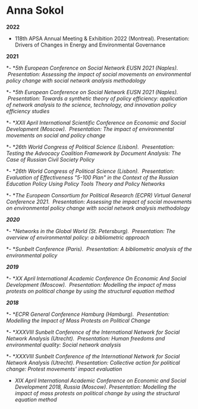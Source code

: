 # Anna Sokol

**2022**

- 118th APSA Annual Meeting & Exhibition 2022 (Montreal). Presentation: Drivers of Changes in Energy and Environmental Governance

**2021**

*- **5th European Conference on Social Network EUSN 2021 (Naples).  Presentation: Assessing the impact of social movements on environmental policy change with social network analysis methodology*

*- **5th European Conference on Social Network EUSN 2021 (Naples).  Presentation: Towards a synthetic theory of policy efficiency: application of network analysis to the science, technology, and innovation policy efficiency studies*

*- **XXII April International Scientific Conference on Economic and Social Development (Moscow).  Presentation: The impact of environmental movements on social and policy change*

*- **26th World Congress of Political Science (Lisbon).  Presentation: Testing the Advocacy Coalition Framework by Document Analysis: The Case of Russian Civil Society Policy*

*- **26th World Congress of Political Science (Lisbon).  Presentation: Evaluation of Effectiveness "5-100 Plan" in the Context of the Russian Education Policy Using Policy Tools Theory and Policy Networks*

*- **The European Consortium for Political Research (ECPR) Virtual General Conference 2021.  Presentation: Assessing the impact of social movements on environmental policy change with social network analysis methodology*

***2020***

*- **Networks in the Global World (St. Petersburg).  Presentation: The overview of environmental policy: a bibliometric approach*

*- **Sunbelt Conference (Paris).  Presentation: A bibliometric analysis of the environmental policy*

***2019***

*- **XX April International Academic Conference On Economic And Social Development (Moscow).  Presentation: Modelling the impact of mass protests on political change by using the structural equation method*

***2018***

*- **ECPR General Conference Hamburg (Hamburg).  Presentation: Modelling the Impact of Mass Protests on Political Change*

*- **XXXVIII Sunbelt Conference of the International Network for Social Network Analysis (Utrecht).  Presentation: Human freedoms and environmental quality: Social network analysis*

*- **XXXVIII Sunbelt Conference of the International Network for Social Network Analysis (Utrecht). Presentation: Collective action for political change: Protest movements' impact evaluation*

- *XIX April International Academic Conference on Economic and Social Development 2018, Russia (Moscow). Presentation: Modelling the impact of mass protests on political change by using the structural equation method*